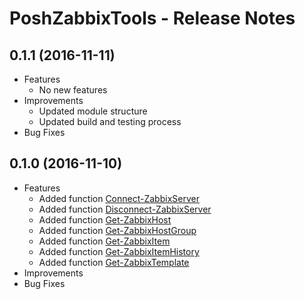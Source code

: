 # PoshZabbixTools - Release Notes

## 0.1.1 (2016-11-11)
  * Features
    * No new features
  * Improvements
    * Updated module structure
    * Updated build and testing process
  * Bug Fixes

## 0.1.0 (2016-11-10)
  * Features
    * Added function [Connect-ZabbixServer](docs\commands\Connect-ZabbixServer.md)
    * Added function [Disconnect-ZabbixServer](docs\commands\Disconnect-ZabbixServer.md)
    * Added function [Get-ZabbixHost](docs\commands\Get-ZabbixHost.md)
    * Added function [Get-ZabbixHostGroup](docs\commands\Get-ZabbixHostGroup.md)
    * Added function [Get-ZabbixItem](docs\commands\Get-ZabbixItem.md)
    * Added function [Get-ZabbixItemHistory](docs\commands\Get-ZabbixItemHistory.md)
    * Added function [Get-ZabbixTemplate](docs\commands\Get-ZabbixTemplate.md)
  * Improvements
  * Bug Fixes
